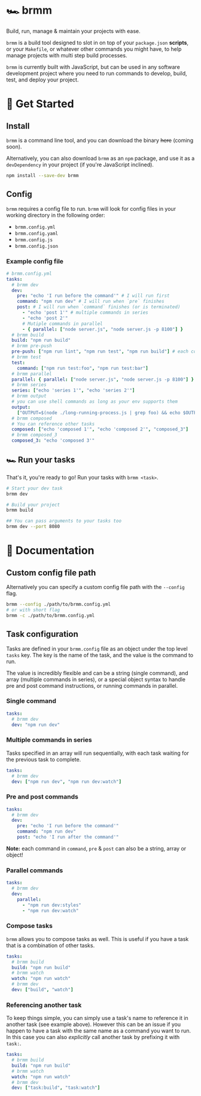 # 🏎 brmm

Build, run, manage & maintain your projects with ease.

`brmm` is a build tool designed to slot in on top of your `package.json` **scripts**, or your `Makefile`, or whatever other commands you might have, to help manage projects with multi step build processes.

`brmm` is currently built with JavaScript, but can be used in any software development project where you need to run commands to develop, build, test, and deploy your project.

# 🚀 Get Started

## Install

`brmm` is a command line tool, and you can download the binary ~~here~~ (coming soon).

Alternatively, you can also download `brmm` as an `npm` package, and use it as a `devDependency` in your project (if you're JavaScript inclined).

```bash
npm install --save-dev brmm
```

## Config

`brmm` requires a config file to run. `brmm` will look for config files in your working directory in the following order:

- `brmm.config.yml`
- `brmm.config.yaml`
- `brmm.config.js`
- `brmm.config.json`

### Example config file

```yaml
# brmm.config.yml
tasks:
  # brmm dev
  dev:
    pre: "echo 'I run before the command'" # I will run first
    command: "npm run dev" # I will run when `pre` finishes
    post: # I will run when `command` finishes (or is terminated)
      - "echo 'post 1'" # multiple commands in series
      - "echo 'post 2'"
      # Mutiple commands in parallel
      - { parallel: ["node server.js", "node server.js -p 8100"] }
  # brmm build
  build: "npm run build"
  # brmm pre-push
  pre-push: ["npm run lint", "npm run test", "npm run build"] # each command runs in series
  # brmm test
  test:
    command: ["npm run test:foo", "npm run test:bar"]
  # brmm parallel
  parallel: { parallel: ["node server.js", "node server.js -p 8100"] }
  # brmm series
  series: ["echo 'series 1'", "echo 'series 2'"]
  # brmm output
  # you can use shell commands as long as your env supports them
  output:
    ["OUTPUT=$(node ./long-running-process.js | grep foo) && echo $OUTPUT"]
  # brmm composed
  # You can reference other tasks
  composed: ["echo 'composed 1'", "echo 'composed 2'", "composed_3"]
  # brmm composed_3
  composed_3: "echo 'composed 3'"
```

## 🏎 Run your tasks

That's it, you're ready to go! Run your tasks with `brmm <task>`.

```bash
# Start your dev task
brmm dev

# Build your project
brmm build

## You can pass arguments to your tasks too
brmm dev --port 8080
```

# 📖 Documentation

## Custom config file path

Alternatively you can specify a custom config file path with the `--config` flag.

```bash
brmm --config ./path/to/brmm.config.yml
# or with short flag
brmm -c ./path/to/brmm.config.yml
```

## Task configuration

Tasks are defined in your `brmm.config` file as an object under the top level `tasks` key. The key is the name of the task, and the value is the command to run.

The value is incredibly flexible and can be a string (single command), and array (multiple commands in series), or a special object syntax to handle pre and post command instructions, or running commands in parallel.

### Single command

```yaml
tasks:
  # brmm dev
  dev: "npm run dev"
```

### Multiple commands in series

Tasks specified in an array will run sequentially, with each task waiting for the previous task to complete.

```yaml
tasks:
  # brmm dev
  dev: ["npm run dev", "npm run dev:watch"]
```

### Pre and post commands

```yaml
tasks:
  # brmm dev
  dev:
    pre: "echo 'I run before the command'"
    command: "npm run dev"
    post: "echo 'I run after the command'"
```

**Note:** each command in `command`, `pre` & `post` can also be a string, array or object!

### Parallel commands

```yaml
tasks:
  # brmm dev
  dev:
    parallel:
      - "npm run dev:styles"
      - "npm run dev:watch"
```

### Compose tasks

`brmm` allows you to compose tasks as well. This is useful if you have a task that is a combination of other tasks.

```yaml
tasks:
  # brmm build
  build: "npm run build"
  # brmm watch
  watch: "npm run watch"
  # brmm dev
  dev: ["build", "watch"]
```

### Referencing another task

To keep things simple, you can simply use a task's name to reference it in another task (see example above). However this can be an issue if you happen to have a task with the same name as a command you want to run. In this case you can also _explicitly_ call another task by prefixing it with `task:`.

```yaml
tasks:
  # brmm build
  build: "npm run build"
  # brmm watch
  watch: "npm run watch"
  # brmm dev
  dev: ["task:build", "task:watch"]
```
